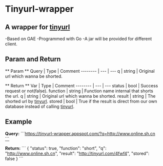 # Tinyurl-wrapper

## A wrapper for [tinyurl](http://www.tinyurl.com) ##
-Based on GAE
-Programmed with Go
-A jar will be provided for different client.

## Param and Return ##

** Param **
Query    | Type   | Comment
-------- | ---    | ---
q        | string | Original url which wanna be shorted.

** Return **
Var           | Type     | Comment
--------      | ---      | ---
status        | bool     | Success request or not(false).
function      | string   | Function name internal that shorts the url.
q             | string   | Original url which wanna be shorted.
result        | string   | The shorted url by [tinyurl](http://www.tinyurl.com).
stored        | bool     | True if the result is direct from our own database instead of calling [tinyurl](http://www.tinyurl.com).


## Example ##

**Query:**
´´´https://tinyurl-wrapper.appspot.com/?q=http://www.online.sh.cn´´´

**Return:**
´´´
{
  "status": true,
  "function": "short",
  "q": "http://www.online.sh.cn",
  "result": "http://tinyurl.com/4fwf4",
  "stored": false
}
´´´
